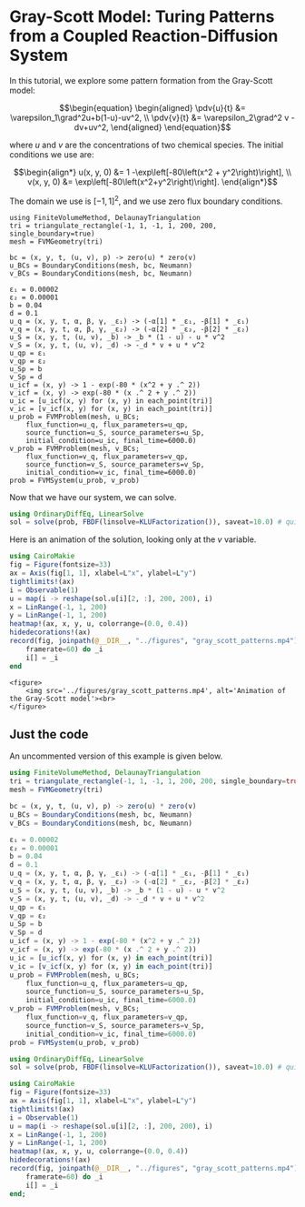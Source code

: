 # Gray-Scott Model: Turing Patterns from a Coupled Reaction-Diffusion System

In this tutorial, we explore some pattern formation from the
Gray-Scott model:
```math
\begin{equation}
\begin{aligned}
\pdv{u}{t} &= \varepsilon_1\grad^2u+b(1-u)-uv^2, \\
\pdv{v}{t} &= \varepsilon_2\grad^2 v - dv+uv^2,
\end{aligned}
\end{equation}
```
where $u$ and $v$ are the concentrations of two chemical species. The
initial conditions we use are:
```math
\begin{align*}
u(x, y, 0) &= 1 -\exp\left[-80\left(x^2 + y^2\right)\right], \\
v(x, y, 0) &= \exp\left[-80\left(x^2+y^2\right)\right].
\end{align*}
```
The domain we use is $[-1, 1]^2$, and we use
zero flux boundary conditions.

````@example gray_scott_model_turing_patterns_from_a_coupled_reaction_diffusion_system
using FiniteVolumeMethod, DelaunayTriangulation
tri = triangulate_rectangle(-1, 1, -1, 1, 200, 200, single_boundary=true)
mesh = FVMGeometry(tri)
````

````@example gray_scott_model_turing_patterns_from_a_coupled_reaction_diffusion_system
bc = (x, y, t, (u, v), p) -> zero(u) * zero(v)
u_BCs = BoundaryConditions(mesh, bc, Neumann)
v_BCs = BoundaryConditions(mesh, bc, Neumann)
````

````@example gray_scott_model_turing_patterns_from_a_coupled_reaction_diffusion_system
ε₁ = 0.00002
ε₂ = 0.00001
b = 0.04
d = 0.1
u_q = (x, y, t, α, β, γ, _ε₁) -> (-α[1] * _ε₁, -β[1] * _ε₁)
v_q = (x, y, t, α, β, γ, _ε₂) -> (-α[2] * _ε₂, -β[2] * _ε₂)
u_S = (x, y, t, (u, v), _b) -> _b * (1 - u) - u * v^2
v_S = (x, y, t, (u, v), _d) -> -_d * v + u * v^2
u_qp = ε₁
v_qp = ε₂
u_Sp = b
v_Sp = d
u_icf = (x, y) -> 1 - exp(-80 * (x^2 + y .^ 2))
v_icf = (x, y) -> exp(-80 * (x .^ 2 + y .^ 2))
u_ic = [u_icf(x, y) for (x, y) in each_point(tri)]
v_ic = [v_icf(x, y) for (x, y) in each_point(tri)]
u_prob = FVMProblem(mesh, u_BCs;
    flux_function=u_q, flux_parameters=u_qp,
    source_function=u_S, source_parameters=u_Sp,
    initial_condition=u_ic, final_time=6000.0)
v_prob = FVMProblem(mesh, v_BCs;
    flux_function=v_q, flux_parameters=v_qp,
    source_function=v_S, source_parameters=v_Sp,
    initial_condition=v_ic, final_time=6000.0)
prob = FVMSystem(u_prob, v_prob)
````

Now that we have our system, we can solve.

````julia
using OrdinaryDiffEq, LinearSolve
sol = solve(prob, FBDF(linsolve=KLUFactorization()), saveat=10.0) # quite slow due to how stiff the PDE is
````

Here is an animation of the solution, looking only at the $v$ variable.

````julia
using CairoMakie
fig = Figure(fontsize=33)
ax = Axis(fig[1, 1], xlabel=L"x", ylabel=L"y")
tightlimits!(ax)
i = Observable(1)
u = map(i -> reshape(sol.u[i][2, :], 200, 200), i)
x = LinRange(-1, 1, 200)
y = LinRange(-1, 1, 200)
heatmap!(ax, x, y, u, colorrange=(0.0, 0.4))
hidedecorations!(ax)
record(fig, joinpath(@__DIR__, "../figures", "gray_scott_patterns.mp4"), eachindex(sol);
    framerate=60) do _i
    i[] = _i
end
````

```@raw html
<figure>
    <img src='../figures/gray_scott_patterns.mp4', alt='Animation of the Gray-Scott model'><br>
</figure>
```

## Just the code
An uncommented version of this example is given below.

```julia
using FiniteVolumeMethod, DelaunayTriangulation
tri = triangulate_rectangle(-1, 1, -1, 1, 200, 200, single_boundary=true)
mesh = FVMGeometry(tri)

bc = (x, y, t, (u, v), p) -> zero(u) * zero(v)
u_BCs = BoundaryConditions(mesh, bc, Neumann)
v_BCs = BoundaryConditions(mesh, bc, Neumann)

ε₁ = 0.00002
ε₂ = 0.00001
b = 0.04
d = 0.1
u_q = (x, y, t, α, β, γ, _ε₁) -> (-α[1] * _ε₁, -β[1] * _ε₁)
v_q = (x, y, t, α, β, γ, _ε₂) -> (-α[2] * _ε₂, -β[2] * _ε₂)
u_S = (x, y, t, (u, v), _b) -> _b * (1 - u) - u * v^2
v_S = (x, y, t, (u, v), _d) -> -_d * v + u * v^2
u_qp = ε₁
v_qp = ε₂
u_Sp = b
v_Sp = d
u_icf = (x, y) -> 1 - exp(-80 * (x^2 + y .^ 2))
v_icf = (x, y) -> exp(-80 * (x .^ 2 + y .^ 2))
u_ic = [u_icf(x, y) for (x, y) in each_point(tri)]
v_ic = [v_icf(x, y) for (x, y) in each_point(tri)]
u_prob = FVMProblem(mesh, u_BCs;
    flux_function=u_q, flux_parameters=u_qp,
    source_function=u_S, source_parameters=u_Sp,
    initial_condition=u_ic, final_time=6000.0)
v_prob = FVMProblem(mesh, v_BCs;
    flux_function=v_q, flux_parameters=v_qp,
    source_function=v_S, source_parameters=v_Sp,
    initial_condition=v_ic, final_time=6000.0)
prob = FVMSystem(u_prob, v_prob)

using OrdinaryDiffEq, LinearSolve
sol = solve(prob, FBDF(linsolve=KLUFactorization()), saveat=10.0) # quite slow due to how stiff the PDE is

using CairoMakie
fig = Figure(fontsize=33)
ax = Axis(fig[1, 1], xlabel=L"x", ylabel=L"y")
tightlimits!(ax)
i = Observable(1)
u = map(i -> reshape(sol.u[i][2, :], 200, 200), i)
x = LinRange(-1, 1, 200)
y = LinRange(-1, 1, 200)
heatmap!(ax, x, y, u, colorrange=(0.0, 0.4))
hidedecorations!(ax)
record(fig, joinpath(@__DIR__, "../figures", "gray_scott_patterns.mp4"), eachindex(sol);
    framerate=60) do _i
    i[] = _i
end;
```
